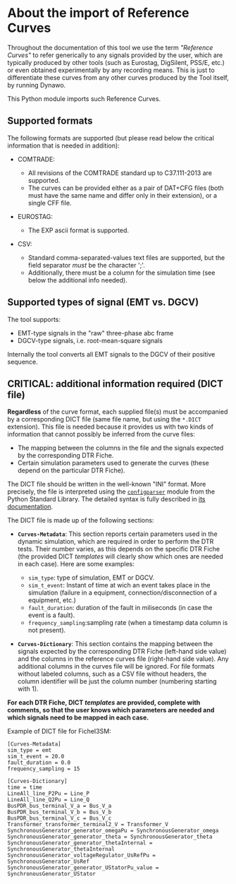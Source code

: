 # About the import of Reference Curves


Throughout the documentation of this tool we use the term _"Reference
Curves"_ to refer generically to any signals provided by the user,
which are typically produced by other tools (such as Eurostag,
DigSilent, PSS/E, etc.) or even obtained experimentally by any
recording means.  This is just to differentiate these curves from any
other curves produced by the Tool itself, by running Dynawo.

This Python module imports such Reference Curves. 


## Supported formats

The following formats are supported (but please read below the critical
information that is needed in addition):

  * COMTRADE:
     - All revisions of the COMTRADE standard up to C37.111-2013 are supported.
     - The curves can be provided either as a pair of DAT+CFG files (both
       must have the same name and differ only in their extension), or a
       single CFF file.

  * EUROSTAG:
     - The EXP ascii format is supported.

  * CSV:
     - Standard comma-separated-values text files are supported, but the
       field separator _must_ be the character ';'.
     - Additionally, there must be a column for the simulation time
       (see below the additional info needed).
       


## Supported types of signal (EMT vs. DGCV)

The tool supports:
  * EMT-type signals in the "raw" three-phase abc frame
  * DGCV-type signals, i.e. root-mean-square signals

Internally the tool converts all EMT signals to the DGCV of their
positive sequence.



## CRITICAL: additional information required (DICT file)

**Regardless** of the curve format, each supplied file(s) must be
accompanied by a corresponding DICT file (same file name, but using
the `*.DICT` extension). This file is needed because it provides us
with two kinds of information that cannot possibly be inferred from
the curve files:
  * The mapping between the columns in the file and the signals
    expected by the corresponding DTR Fiche.
  * Certain simulation parameters used to generate the curves (these
    depend on the particular DTR Fiche).

The DICT file should be written in the well-known "INI" format. More
precisely, the file is interpreted using the
[`configparser`](https://docs.python.org/3/library/configparser.html)
module from the Python Standard Library. The detailed syntax is
fully described in [its
documentation](https://docs.python.org/3/library/configparser.html#supported-ini-file-structure).

The DICT file is made up of the following sections:

  * **`Curves-Metadata`**: This section reports certain parameters
    used in the dynamic simulation, which are required in order to
    perform the DTR tests. Their number varies, as this depends on the
    specific DTR Fiche (the provided DICT _templates_ will clearly
    show which ones are needed in each case). Here are some examples:
      - `sim_type`: type of simulation, EMT or DGCV.
      - `sim_t_event`: Instant of time at wich an event takes place in
        the simulation (failure in a equipment,
        connection/disconnection of a equipment, etc.)
      - `fault_duration`: duration of the fault in miliseconds (in
        case the event is a fault).
      - `frequency_sampling`:sampling rate (when a timestamp data
        column is not present).

  * **`Curves-Dictionary`**: This section contains the mapping between
    the signals expected by the corresponding DTR Fiche (left-hand
    side value) and the columns in the reference curves file
    (right-hand side value). Any additional columns in the curves file
    will be ignored. For file formats without labeled columns, such as
    a CSV file without headers, the column identifier will be just the
    column number (numbering starting with 1).


**For each DTR Fiche, DICT _templates_ are provided, complete with
comments, so that the user knows which parameters are needed and which
signals need to be mapped in each case.**


Example of DICT file for FicheI3SM:
```
[Curves-Metadata]
sim_type = emt
sim_t_event = 20.0
fault_duration = 0.0
frequency_sampling = 15

[Curves-Dictionary]
time = time
LineAll_line_P2Pu = Line_P
LineAll_line_Q2Pu = Line_Q
BusPDR_bus_terminal_V_a = Bus_V_a
BusPDR_bus_terminal_V_b = Bus_V_b
BusPDR_bus_terminal_V_c = Bus_V_c
Transformer_transformer_terminal2_V = Transformer_V
SynchronousGenerator_generator_omegaPu = SynchronousGenerator_omega
SynchronousGenerator_generator_theta = SynchronousGenerator_theta
SynchronousGenerator_generator_thetaInternal = SynchronousGenerator_thetaInternal
SynchronousGenerator_voltageRegulator_UsRefPu = SynchronousGenerator_UsRef
SynchronousGenerator_generator_UStatorPu_value = SynchronousGenerator_UStator
```
